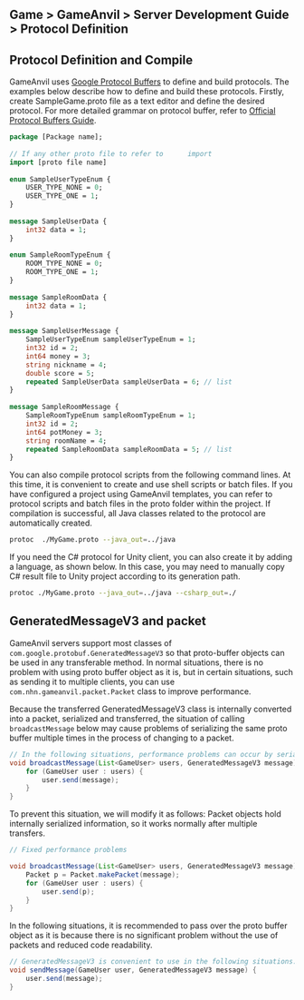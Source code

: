 ## Game > GameAnvil > Server Development Guide > Protocol Definition



##  Protocol Definition and Compile

GameAnvil uses [Google Protocol Buffers](https://developers.google.com/protocol-buffers) to define and build protocols. The examples below describe how to define and build these protocols. Firstly, create SampleGame.proto file as a text editor and define the desired protocol. For more detailed grammar on protocol buffer, refer to [Official Protocol Buffers Guide](https://developers.google.com/protocol-buffers/docs/proto3).

```protobuf
package [Package name];  
  
// If any other proto file to refer to      import  
import [proto file name]  
  
enum SampleUserTypeEnum {  
    USER_TYPE_NONE = 0;  
    USER_TYPE_ONE = 1;  
}  
  
message SampleUserData {  
    int32 data = 1;  
}  
  
enum SampleRoomTypeEnum {  
    ROOM_TYPE_NONE = 0;  
    ROOM_TYPE_ONE = 1;  
}  
  
message SampleRoomData {  
    int32 data = 1;  
}  
  
message SampleUserMessage {  
    SampleUserTypeEnum sampleUserTypeEnum = 1;  
    int32 id = 2;  
    int64 money = 3;  
    string nickname = 4;  
    double score = 5;  
    repeated SampleUserData sampleUserData = 6; // list  
}  
  
message SampleRoomMessage {  
    SampleRoomTypeEnum sampleRoomTypeEnum = 1;  
    int32 id = 2;  
    int64 potMoney = 3;  
    string roomName = 4;  
    repeated SampleRoomData sampleRoomData = 5; // list  
}
```

You can also compile protocol scripts from the following command lines. At this time, it is convenient to create and use shell scripts or batch files. If you have configured a project using GameAnvil templates, you can refer to protocol scripts and batch files in the proto folder within the project. If compilation is successful, all Java classes related to the protocol are automatically created.

```bash
protoc  ./MyGame.proto --java_out=../java
```

If you need the C# protocol for Unity client, you can also create it by adding a language, as shown below. In this case, you may need to manually copy C# result file to Unity project according to its generation path.

```bash
protoc ./MyGame.proto --java_out=../java --csharp_out=./
```


## GeneratedMessageV3 and packet

GameAnvil servers support most classes of `com.google.protobuf.GeneratedMessageV3` so that proto-buffer objects can be used in any transferable method. In normal situations, there is no problem with using proto buffer object as it is, but in certain situations, such as sending it to multiple clients, you can use `com.nhn.gameanvil.packet.Packet` class to improve performance.

Because the transferred GeneratedMessageV3 class is internally converted into a packet, serialized and transferred, the situation of calling `broadcastMessage` below may cause problems of serializing the same proto buffer multiple times in the process of changing to a packet.


```java
// In the following situations, performance problems can occur by serializing several times. 
void broadcastMessage(List<GameUser> users, GeneratedMessageV3 message) {  
    for (GameUser user : users) {  
        user.send(message);  
    }  
}
```

To prevent this situation, we will modify it as follows: Packet objects hold internally serialized information, so it works normally after multiple transfers.

```java
// Fixed performance problems  

void broadcastMessage(List<GameUser> users, GeneratedMessageV3 message) {  
    Packet p = Packet.makePacket(message);   
    for (GameUser user : users) {  
        user.send(p);  
    }  
} 
```

In the following situations, it is recommended to pass over the proto buffer object as it is because there is no significant problem without the use of packets and reduced code readability.

```java
// GeneratedMessageV3 is convenient to use in the following situations. 
void sendMessage(GameUser user, GeneratedMessageV3 message) {  
    user.send(message);  
}
```